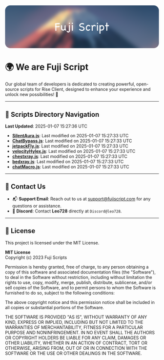 ![Banner](.github/b.webp)

# 🌍 **We are Fuji Script**

Our global team of developers is dedicated to creating powerful, open-source scripts for Rise Client, designed to enhance your experience and unlock new possibilities! 🌟

---
<!-- SCRIPTS_NAVIGATION_START -->
## 📂 **Scripts Directory Navigation**

**Last Updated**: 2025-01-07 15:27:36 UTC

- **[SilentAura.js](scripts/SilentAura.js)**: Last modified on 2025-01-07 15:27:33 UTC
- **[ChatBypass.js](scripts/ChatBypass.js)**: Last modified on 2025-01-07 15:27:33 UTC
- **[jetpackFly.js](scripts/jetpackFly.js)**: Last modified on 2025-01-07 15:27:33 UTC
- **[velocityHylex.js](scripts/velocityHylex.js)**: Last modified on 2025-01-07 15:27:33 UTC
- **[chestxray.js](scripts/chestxray.js)**: Last modified on 2025-01-07 15:27:33 UTC
- **[bedxray.js](scripts/bedxray.js)**: Last modified on 2025-01-07 15:27:33 UTC
- **[chatMacro.js](scripts/chatMacro.js)**: Last modified on 2025-01-07 15:27:33 UTC

<!-- SCRIPTS_NAVIGATION_END -->

---

## 💬 **Contact Us**  
- 📬 **Support Email**: Reach out to us at [support@fujiscript.com](mailto:support@fujiscript.com) for any questions or assistance.  
- 💬 **Discord**: Contact **Leo728** directly at `Discord@leo728`.

---

## 📜 **License**

This project is licensed under the MIT License.  

**MIT License**  
Copyright (c) 2023 Fuji Scripts  

Permission is hereby granted, free of charge, to any person obtaining a copy of this software and associated documentation files (the "Software"), to deal in the Software without restriction, including without limitation the rights to use, copy, modify, merge, publish, distribute, sublicense, and/or sell copies of the Software, and to permit persons to whom the Software is furnished to do so, subject to the following conditions:  

The above copyright notice and this permission notice shall be included in all copies or substantial portions of the Software.  

THE SOFTWARE IS PROVIDED "AS IS", WITHOUT WARRANTY OF ANY KIND, EXPRESS OR IMPLIED, INCLUDING BUT NOT LIMITED TO THE WARRANTIES OF MERCHANTABILITY, FITNESS FOR A PARTICULAR PURPOSE AND NONINFRINGEMENT. IN NO EVENT SHALL THE AUTHORS OR COPYRIGHT HOLDERS BE LIABLE FOR ANY CLAIM, DAMAGES OR OTHER LIABILITY, WHETHER IN AN ACTION OF CONTRACT, TORT OR OTHERWISE, ARISING FROM, OUT OF OR IN CONNECTION WITH THE SOFTWARE OR THE USE OR OTHER DEALINGS IN THE SOFTWARE.  
